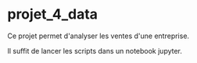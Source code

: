 # projet_4_data

Ce projet permet d'analyser les ventes d'une entreprise.

Il suffit de lancer les scripts dans un notebook jupyter.
